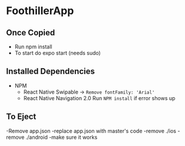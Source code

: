 # FoothillerApp

## Once Copied
- Run npm install
- To start do expo start (needs sudo)


## Installed Dependencies
- NPM
    - React Native Swipable -> `Remove fontFamily: 'Arial'`
    - React Native Navigation 2.0
Run `NPM install` if error shows up

## To Eject
-Remove app.json
-replace app.json with master's code
-remove ./ios
-remove ./android
-make sure it works